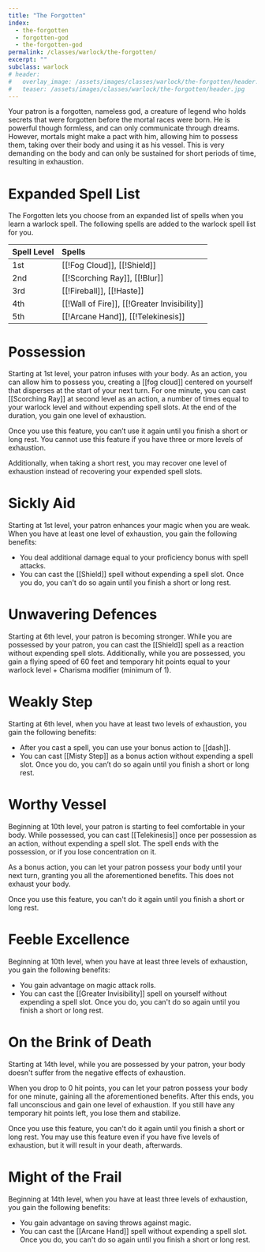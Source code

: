 ```yaml
---
title: "The Forgotten"
index:
  - the-forgotten 
  - forgotten-god
  - the-forgotten-god
permalink: /classes/warlock/the-forgotten/
excerpt: ""
subclass: warlock
# header:
#   overlay_image: /assets/images/classes/warlock/the-forgotten/header.png
#   teaser: /assets/images/classes/warlock/the-forgotten/header.jpg
---
```

Your patron is a forgotten, nameless god, a creature of legend who holds secrets that were forgotten before the mortal races were born. He is powerful though formless, and can only communicate through dreams. However, mortals might make a pact with him, allowing him to possess them, taking over their body and using it as his vessel. This is very demanding on the body and can only be sustained for short periods of time, resulting in exhaustion.

# Expanded Spell List
The Forgotten lets you choose from an expanded list of spells when you learn a warlock spell. The following spells are added to the warlock spell list for you.

| Spell Level | Spells                                         |
| :---------- | :--------------------------------------------- |
| 1st         | [[!Fog Cloud]], [[!Shield]]            |
| 2nd         | [[!Scorching Ray]], [[!Blur]]           |
| 3rd         | [[!Fireball]], [[!Haste]]                  |
| 4th         | [[!Wall of Fire]], [[!Greater Invisibility]] |
| 5th         | [[!Arcane Hand]], [[!Telekinesis]]             |

# Possession
Starting at 1st level, your patron infuses with your body. As an action, you can allow him to possess you, creating a [[fog cloud]] centered on yourself that disperses at the start of your next turn. For one minute, you can cast [[Scorching Ray]] at second level as an action, a number of times equal to your warlock level and without expending spell slots. At the end of the duration, you gain one level of exhaustion.

Once you use this feature, you can’t use it again until you finish a short or long rest. You cannot use this feature if you have three or more levels of exhaustion.

Additionally, when taking a short rest, you may recover one level of exhaustion instead of recovering your expended spell slots. 

# Sickly Aid
Starting at 1st level, your patron enhances your magic when you are weak. When you have at least one level of exhaustion, you gain the following benefits:

- You deal additional damage equal to your proficiency bonus with spell attacks.
- You can cast the [[Shield]] spell without expending a spell slot. Once you do, you can't do so again until you finish a short or long rest.

# Unwavering Defences
Starting at 6th level, your patron is becoming stronger. While you are possessed by your patron, you can cast the [[Shield]] spell as a reaction without expending spell slots. Additionally, while you are possessed, you gain a flying speed of 60 feet and temporary hit points equal to your warlock level + Charisma modifier (minimum of 1).

# Weakly Step
Starting at 6th level, when you have at least two levels of exhaustion, you gain the following benefits:

- After you cast a spell, you can use your bonus action to [[dash]].
- You can cast [[Misty Step]] as a bonus action without expending a spell slot. Once you do, you can’t do so again until you finish a short or long rest.


# Worthy Vessel
Beginning at 10th level, your patron is starting to feel comfortable in your body. While possessed, you can cast [[Telekinesis]] once per possession as an action, without expending a spell slot. The spell ends with the possession, or if you lose concentration on it.

As a bonus action, you can let your patron possess your body until your next turn, granting you all the aforementioned benefits. This does not exhaust your body.

Once you use this feature, you can't do it again until you finish a short or long rest.

# Feeble Excellence
Beginning at 10th level, when you have at least three levels of exhaustion, you gain the following benefits:

- You gain advantage on magic attack rolls.
- You can cast the [[Greater Invisibility]] spell on yourself without expending a spell slot. Once you do, you can't do so again until you finish a short or long rest.

# On the Brink of Death
Starting at 14th level, while you are possessed by your patron, your body doesn't suffer from the negative effects of exhaustion.

When you drop to 0 hit points, you can let your patron possess your body for one minute, gaining all the aforementioned benefits. After this ends, you fall unconscious and gain one level of exhaustion. If you still have any temporary hit points left, you lose them and stabilize.

Once you use this feature, you can't do it again until you finish a short or long rest. You may use this feature even if you have five levels of exhaustion, but it will result in your death, afterwards.

# Might of the Frail
Beginning at 14th level, when you have at least three levels of exhaustion, you gain the following benefits:

- You gain advantage on saving throws against magic.
- You can cast the [[Arcane Hand]] spell without expending a spell slot. Once you do, you can't do so again until you finish a short or long rest.